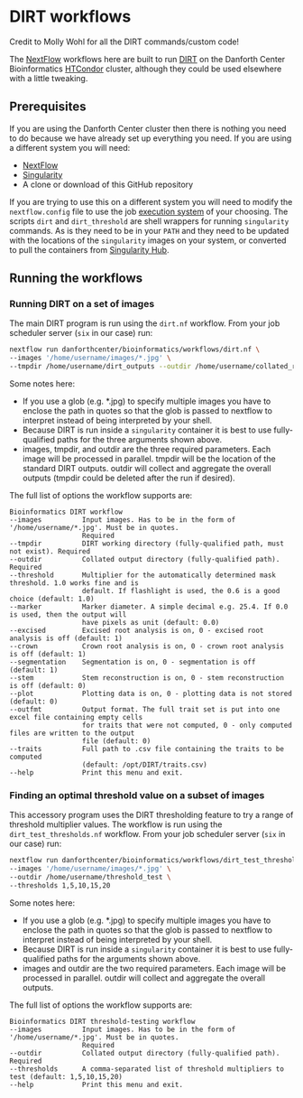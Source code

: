 # DIRT workflows

Credit to Molly Wohl for all the DIRT commands/custom code!

The [NextFlow](https://www.nextflow.io/) workflows here are built to run
[DIRT](https://github.com/Computational-Plant-Science/DIRT) on the Danforth Center Bioinformatics
[HTCondor](https://research.cs.wisc.edu/htcondor/) cluster, although they could be used elsewhere with a
little tweaking.

## Prerequisites

If you are using the Danforth Center cluster then there is nothing you need to do because we have already set up
everything you need. If you are using a different system you will need:

* [NextFlow](https://www.nextflow.io/)
* [Singularity](https://www.sylabs.io/)
* A clone or download of this GitHub repository

If you are trying to use this on a different system you will need to modify the `nextflow.config` file to use the job
[execution system](https://www.nextflow.io/docs/latest/executor.html) of your choosing. The scripts `dirt` and
`dirt_threshold` are shell wrappers for running `singularity` commands. As is they need to be in your `PATH` and they
need to be updated with the locations of the `singularity` images on your system, or converted to pull the containers
from [Singularity Hub](https://singularity-hub.org/).

## Running the workflows

### Running DIRT on a set of images

The main DIRT program is run using the `dirt.nf` workflow. From your job scheduler server (`six` in our case) run:

```bash
nextflow run danforthcenter/bioinformatics/workflows/dirt.nf \
--images '/home/username/images/*.jpg' \
--tmpdir /home/username/dirt_outputs --outdir /home/username/collated_results
```

Some notes here:
* If you use a glob (e.g. *.jpg) to specify multiple images you have to enclose the path in quotes so
that the glob is passed to nextflow to interpret instead of being interpreted by your shell.
* Because DIRT is run inside a `singularity` container it is best to use fully-qualified paths for the three
arguments shown above.
* images, tmpdir, and outdir are the three required parameters. Each image will be processed in parallel. tmpdir
will be the location of the standard DIRT outputs. outdir will collect and aggregate the overall outputs (tmpdir
could be deleted after the run if desired).

The full list of options the workflow supports are:

```
Bioinformatics DIRT workflow
--images          Input images. Has to be in the form of '/home/username/*.jpg'. Must be in quotes.
                  Required
--tmpdir          DIRT working directory (fully-qualified path, must not exist). Required
--outdir          Collated output directory (fully-qualified path). Required
--threshold       Multiplier for the automatically determined mask threshold. 1.0 works fine and is
                  default. If flashlight is used, the 0.6 is a good choice (default: 1.0)
--marker          Marker diameter. A simple decimal e.g. 25.4. If 0.0 is used, then the output will
                  have pixels as unit (default: 0.0)
--excised         Excised root analysis is on, 0 - excised root analysis is off (default: 1)
--crown           Crown root analysis is on, 0 - crown root analysis is off (default: 1)
--segmentation    Segmentation is on, 0 - segmentation is off (default: 1)
--stem            Stem reconstruction is on, 0 - stem reconstruction is off (default: 0)
--plot            Plotting data is on, 0 - plotting data is not stored (default: 0)
--outfmt          Output format. The full trait set is put into one excel file containing empty cells
                  for traits that were not computed, 0 - only computed files are written to the output
                  file (default: 0)
--traits          Full path to .csv file containing the traits to be computed
                  (default: /opt/DIRT/traits.csv)
--help            Print this menu and exit.
```

### Finding an optimal threshold value on a subset of images

This accessory program uses the DIRT thresholding feature to try a range of threshold multiplier values.
The workflow is run using the `dirt_test_thresholds.nf` workflow. From your job scheduler server (`six` in our case)
run:

```bash
nextflow run danforthcenter/bioinformatics/workflows/dirt_test_thresholds.nf \
--images '/home/username/images/*.jpg' \
--outdir /home/username/threshold_test \
--thresholds 1,5,10,15,20
```

Some notes here:
* If you use a glob (e.g. *.jpg) to specify multiple images you have to enclose the path in quotes so
that the glob is passed to nextflow to interpret instead of being interpreted by your shell.
* Because DIRT is run inside a `singularity` container it is best to use fully-qualified paths for the arguments
shown above.
* images and outdir are the two required parameters. Each image will be processed in parallel. outdir will collect and
aggregate the overall outputs.

The full list of options the workflow supports are:

```
Bioinformatics DIRT threshold-testing workflow
--images          Input images. Has to be in the form of '/home/username/*.jpg'. Must be in quotes.
                  Required
--outdir          Collated output directory (fully-qualified path). Required
--thresholds      A comma-separated list of threshold multipliers to test (default: 1,5,10,15,20)
--help            Print this menu and exit.
```
